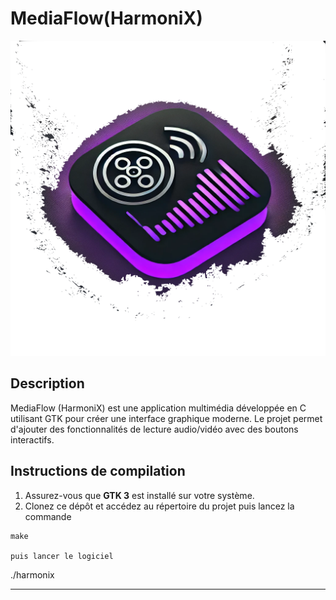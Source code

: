# MediaFlow(HarmoniX)

![Logo de harmoniX](media/harmoniX-t.png)

## Description
MediaFlow (HarmoniX) est une application multimédia développée en C utilisant GTK pour créer une interface graphique moderne. Le projet permet d'ajouter des fonctionnalités de lecture audio/vidéo avec des boutons interactifs.

## Instructions de compilation
1. Assurez-vous que **GTK 3** est installé sur votre système.
2. Clonez ce dépôt et accédez au répertoire du projet puis lancez la commande

```
make

puis lancer le logiciel

```
./harmonix



------------------------------------------------------------------------------------------------------------
